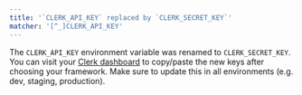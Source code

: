 ```yaml
---
title: '`CLERK_API_KEY` replaced by `CLERK_SECRET_KEY`'
matcher: '[^_]CLERK_API_KEY'
---
```


The `CLERK_API_KEY` environment variable was renamed to `CLERK_SECRET_KEY`. You can visit your [Clerk dashboard](https://dashboard.clerk.com/last-active?path=api-keys) to copy/paste the new keys after choosing your framework. Make sure to update this in all environments (e.g. dev, staging, production).
